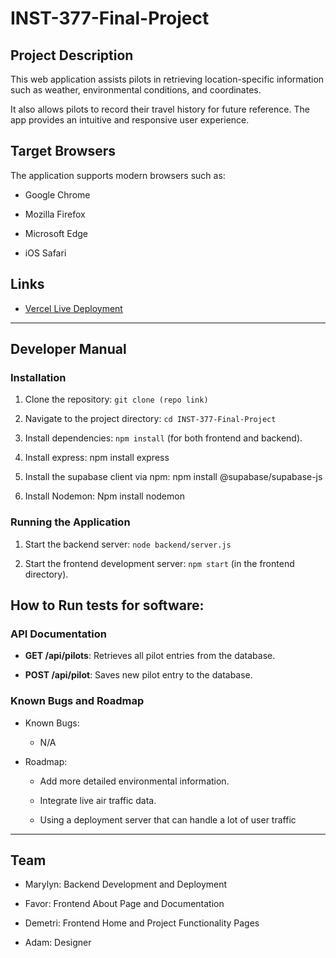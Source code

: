 # INST-377-Final-Project



## Project Description

This web application assists pilots in retrieving location-specific information such as weather, environmental conditions, and coordinates. 

It also allows pilots to record their travel history for future reference. The app provides an intuitive and responsive user experience.



## Target Browsers

The application supports modern browsers such as:

- Google Chrome

- Mozilla Firefox

- Microsoft Edge

- iOS Safari



## Links

- [Vercel Live Deployment](https://vercel.com/sso/access/request?next=%2Fsso-api%3Furl%3Dhttps%253A%252F%252Finst-377-final-project-cfaf3gdgj-marylyns-projects.vercel.app%252F%26nonce%3D42fbdc39b98e5741f5c33a3a813636b6203f0b0fa4b89e08dd3ca78cde6b8ad6&url=inst-377-final-project-cfaf3gdgj-marylyns-projects.vercel.app)





---



## Developer Manual



### Installation

1. Clone the repository: `git clone (repo link)`

2. Navigate to the project directory: `cd INST-377-Final-Project`
  
3. Install dependencies: `npm install` (for both frontend and backend).
   
5. Install express: npm install express 

6. Install the supabase client via npm: npm install @supabase/supabase-js

7. Install Nodemon: Npm install nodemon


### Running the Application

1. Start the backend server: `node backend/server.js`

2. Start the frontend development server: `npm start` (in the frontend directory).

## How to Run tests for software:


### API Documentation

- **GET /api/pilots**: Retrieves all pilot entries from the database.

- **POST /api/pilot**: Saves new pilot entry to the database.



### Known Bugs and Roadmap

- Known Bugs:

  - N/A

- Roadmap:

  - Add more detailed environmental information.

  - Integrate live air traffic data.
    
  - Using a deployment server that can handle a lot of user traffic
 
    



---



## Team

- Marylyn: Backend Development and Deployment

- Favor: Frontend About Page and Documentation

- Demetri: Frontend Home and Project Functionality Pages

- Adam: Designer
